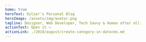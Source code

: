 ```yaml
---
home: true
heroText: Eulier's Personal Blog
heroImage: /assets/img/avatar.png
tagline: Designer, Web Developer, Tech Savvy & Human after all.
actionText: Open it →
actionLink: ./2019/august/create-category-in-datocms.md
---
```

